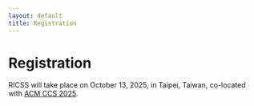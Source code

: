 ```yaml
---
layout: default
title: Registration
---
```



# Registration

RICSS will take place on October 13, 2025, in Taipei, Taiwan, co-located with [ACM CCS 2025](https://www.sigsac.org/ccs/CCS2025/).  

<!-- The registration details will be updated later. -->
<!-- can be found [here](https://eurosp2023.ieee-security.org/registration.html). -->


<!-- **Format**:  -->
<!-- The RICSS workshop is planned to be held **in hybrid**.  -->
<!-- The presenters will be one of the authors of accepted papers. There will also be a keynote speaker and a selection of invited speakers. -->

<!-- At least one author per accepted paper must register before <span style="color:red">**1st June, 2023**</span>. IEEE Euro S&P and co-located workshops are physical events and authors are expected to present their work in person. If you foresee any objective reasons preventing all the authors of your paper from traveling, please contact the [General Chair](mailto:eurosp2023-general-chairs@ieee-security.org). -->
